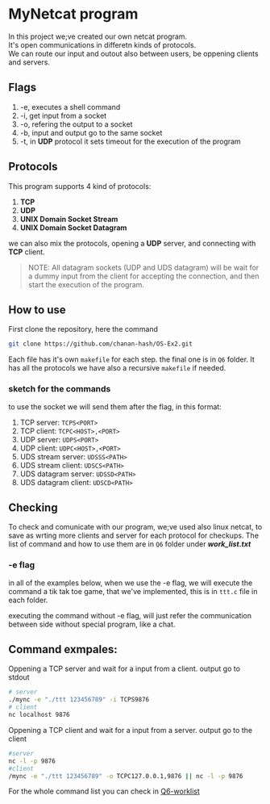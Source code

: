 # MyNetcat program

In this project we;ve created our own netcat program.  
It's open communications in differetn kinds of protocols.  
We can route our input and outout also between users, be oppening clients and servers.

## Flags
1. -e, executes a shell command
2. -i, get input from a socket
3. -o, refering the output to a socket
4. -b, input and output go to the same socket
5. -t, in **UDP** protocol it sets timeout for the execution of the program

## Protocols
This program supports 4 kind of protocols:
1. **TCP**
2. **UDP**
3. **UNIX Domain Socket Stream**
4. **UNIX Domain Socket Datagram**

we can also mix the protocols, opening a **UDP** server, and connecting with **TCP** client.

> NOTE: All datagram sockets (UDP and UDS datagram) will be wait for a dummy input from the client for accepting the connection, and then start the execution of the program.

## How to use
First clone the repository, here the command
```bash
git clone https://github.com/chanan-hash/OS-Ex2.git
```
Each file has it's own ```makefile``` for each step. the final one is in ```Q6``` folder. It has all the protocols
we have also a recursive ```makefile``` if needed.

### sketch for the commands
to use the socket we will send them after the flag, in this format:
1. TCP server: `TCPS<PORT>`
2. TCP client: `TCPC<HOST>,<PORT>`
3. UDP server: `UDPS<PORT>`
4. UDP client: `UDPC<HOST>,<PORT>`
5. UDS stream server: `UDSSS<PATH>`
6. UDS stream client: `UDSCS<PATH>`
7. UDS datagram server: `UDSSD<PATH>`
8. UDS datagram client: `UDSCD<PATH>`

## Checking
To check and comunicate with our program, we;ve used also linux netcat, to save as wrting more clients and server for each protocol for checkups.
The list of command and how to use them are in ```Q6``` folder under ***work_list.txt***

### -e flag
in all of the examples below, when we use the -e flag, we will execute the command a tik tak toe game, that we've implemented, this is in ```ttt.c``` file in each folder.  

executing the command without -e flag, will just refer the communication between side without special program, like a chat.

## Command exmpales:
Oppening a TCP server and wait for a input from a client. output go to stdout
```bash
# server
./mync -e "./ttt 123456789" -i TCPS9876
# client
nc localhost 9876
```

Oppening a TCP client and wait for a input from a server. output go to the client

```bash
#server
nc -l -p 9876
#client
/mync -e "./ttt 123456789" -o TCPC127.0.0.1,9876 || nc -l -p 9876
```
For the whole command list you can check in
[Q6-worklist](./Q6/works_list.txt)